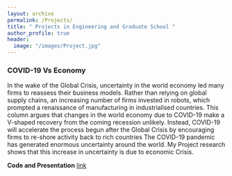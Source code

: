 ```yaml
---
layout: archive
permalink: /Projects/
title: " Projects in Engineering and Graduate School "
author_profile: true
header:
  image: "/images/Project.jpg"
---
```


### COVID-19 Vs Economy
In the wake of the Global Crisis, uncertainty in the world economy led many firms to reassess their business models. Rather than relying on global supply chains, an increasing number of firms invested in robots, which prompted a renaissance of manufacturing in industrialised countries. This column argues that changes in the world economy due to COVID-19 make a V-shaped recovery from the coming recession unlikely. Instead, COVID-19 will accelerate the process begun after the Global Crisis by encouraging firms to re-shore activity back to rich countries
The COVID-19 pandemic has generated enormous uncertainty around the world. My Project research shows that this increase in uncertainty is due to economic Crisis.

**Code and Presentation**
[link](https://github.com/Abhishek6055/Corona-Virus-Vs-Economy)
